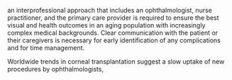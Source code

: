 an interprofessional approach that includes an ophthalmologist, nurse practitioner, and the primary care provider is required to ensure the best visual and health outcomes in an aging population with increasingly complex medical backgrounds. Clear communication with the patient or their caregivers is necessary for early identification of any complications and for time management.

Worldwide trends in corneal transplantation suggest a slow uptake of new procedures by ophthalmologists,